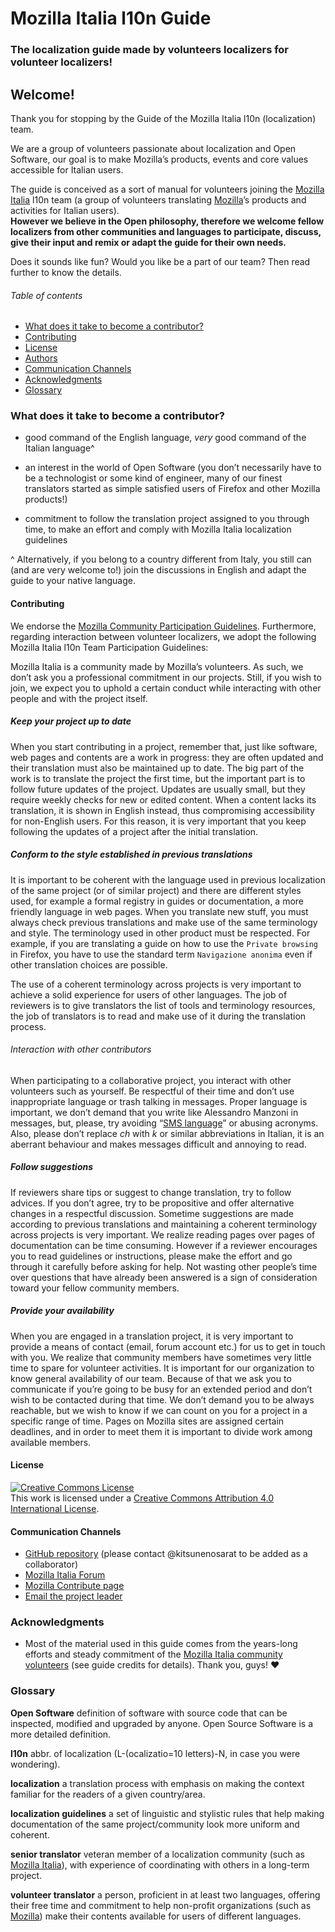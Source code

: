 # Mozilla Italia l10n Guide

### The localization guide made by volunteers localizers for volunteer localizers!

## Welcome!

Thank you for stopping by the Guide of the Mozilla Italia l10n (localization) team.

We are a group of volunteers passionate about localization and Open Software, our goal is to make Mozilla’s products, events and core values accessible for Italian users.

The guide is conceived as a sort of manual for volunteers joining the [Mozilla Italia](https://www.mozillaitalia.org/) l10n team (a group of volunteers translating [Mozilla](https://www.mozilla.org)’s products and activities for Italian users).  
**However we believe in the Open philosophy, therefore we welcome fellow localizers from other communities and languages to participate, discuss, give their input and remix or adapt the guide for their own needs.**

Does it sounds like fun? Would you like be a part of our team? Then read further to know the details.

###### Table of contents

  * [What does it take to become a contributor?](#what-does-it-take-to-become-a-contributor)
  * [Contributing](#contributing)
  * [License](#license)
  * [Authors](#authors)
  * [Communication Channels](#communication-channels)  
  * [Acknowledgments](#acknowledgments)
  * [Glossary](#glossary)

### What does it take to become a contributor?
* good command of the English language, *very* good command of the Italian language^

* an interest in the world of Open Software (you don’t necessarily have to be a technologist or some kind of engineer, many of our finest translators started as simple satisfied users of Firefox and other Mozilla products!)

* commitment to follow the translation project assigned to you through time, to make an effort and comply with Mozilla Italia localization guidelines

^ Alternatively, if you belong to a country different from Italy, you still can (and are very welcome to!) join the discussions in English and adapt the guide to your native language.

#### Contributing

We endorse the [Mozilla Community Participation Guidelines](https://www.mozilla.org/en-US/about/governance/policies/participation/).
Furthermore, regarding interaction between volunteer localizers, we adopt the following Mozilla Italia l10n Team Participation Guidelines:


Mozilla Italia is a community made by Mozilla’s volunteers. As such, we don’t ask you a professional commitment in our projects. Still, if you wish to join, we expect you to uphold a certain conduct while interacting with other people and with the project itself.

##### Keep your project up to date

When you start contributing in a project, remember that, just like software, web pages and contents are a work in progress: they are often updated and their translation must also be maintained up to date.
The big part of the work is to translate the project the first time, but the important part is to follow future updates of the project. Updates are usually small, but they require weekly checks for new or edited content.
When a content lacks its translation, it is shown in English instead, thus compromising accessibility for non-English users.
For this reason, it is very important that you keep following the updates of a project after the initial translation.

##### Conform to the style established in previous translations

It is important to be coherent with the language used in previous localization of the same project (or of similar project) and there are different styles used, for example a formal registry in guides or documentation, a more friendly language in web pages.
When you translate new stuff, you must always check previous translations and make use of the same terminology and style. 
The terminology used in other product must be respected.
For example, if you are translating a guide on how to use the `Private browsing` in Firefox, you have to use the standard term `Navigazione anonima` even if other translation choices are possible.

The use of a coherent terminology across projects is very important to achieve a solid experience for users of other languages.
The job of reviewers is to give translators the list of tools and terminology resources, the job of translators is to read and make use of it during the translation process.


###### Interaction with other contributors

When participating to a collaborative project, you interact with other volunteers such as yourself.
Be respectful of their time and don’t use inappropriate language or trash talking in messages.
Proper language is important, we don’t demand that you write like Alessandro Manzoni in messages, but, please, try avoiding “[SMS language](https://en.wikipedia.org/wiki/SMS_language)” or abusing acronyms.
Also, please don’t replace *ch* with *k* or similar abbreviations in Italian, it is  an aberrant behaviour and makes messages difficult and annoying to read.



##### Follow suggestions

If reviewers share tips or suggest to change translation, try to follow advices. If you don’t agree, try to be propositive and offer alternative changes in a respectful discussion.
Sometime suggestions are made according to previous translations and maintaining a coherent terminology across projects is very important.
We realize reading pages over pages of documentation can be time consuming. However if a reviewer encourages you to read guidelines or instructions, please make the effort and go through it carefully before asking for help.
Not wasting other people’s time over questions that have already been answered is a sign of consideration toward your fellow community members.

##### Provide your availability

When you are engaged in a translation project, it is very important to provide a means of contact (email, forum account etc.) for us to get in touch with you.
We realize that community members have sometimes very little time to spare for volunteer activities. It is important for our organization to know general availability of our team. Because of that we ask you to communicate if you’re going to be busy for an extended period and don’t wish to be contacted during that time.
We don’t demand you to be always reachable, but we wish to know if we can count on you for a project in a specific range of time.
Pages on Mozilla sites are assigned certain deadlines, and in order to meet them it is important to divide work among available members.


#### License

<a rel="license" href="http://creativecommons.org/licenses/by/4.0/"><img alt="Creative Commons License" style="border-width:0" src="https://i.creativecommons.org/l/by/4.0/88x31.png" /></a><br />This work is licensed under a <a rel="license" href="http://creativecommons.org/licenses/by/4.0/">Creative Commons Attribution 4.0 International License</a>.


#### Communication Channels
* [GitHub repository](https://github.com/kitsunenosaraT/Mozilla-Italia-l10n-guide) (please contact @kitsunenosarat to be added as a collaborator)
* [Mozilla Italia Forum](https://forum.mozillaitalia.org/)
* [Mozilla Contribute page](http://www.mozilla.org/it/contribute/)
* [Email the project leader](https://mozillians.org/u/sara_t/)


### Acknowledgments
* Most of the material used in this guide comes from the years-long efforts and steady commitment of the [Mozilla Italia community volunteers](https://forum.mozillaitalia.org/) (see guide credits for details). Thank you, guys! :heart:

### Glossary
**Open Software** definition of software with source code that can be inspected, modified and upgraded by anyone. Open Source Software is a more detailed definition.

**l10n** abbr. of localization (L-(ocalizatio=10 letters)-N, in case you were wondering).

**localization** a translation process with emphasis on making the context familiar for the readers of a given country/area.

**localization guidelines** a set of linguistic and stylistic rules that help making documentation of the same project/community look more uniform and coherent.  

**senior translator** veteran member of a localization community (such as [Mozilla Italia](https://www.mozillaitalia.org/)), with experience of coordinating with others in a long-term project.

**volunteer translator** a person, proficient in at least two languages, offering their free time and commitment to help non-profit organizations (such as [Mozilla](https://www.mozilla.org)) make their contents available for users of different languages.

